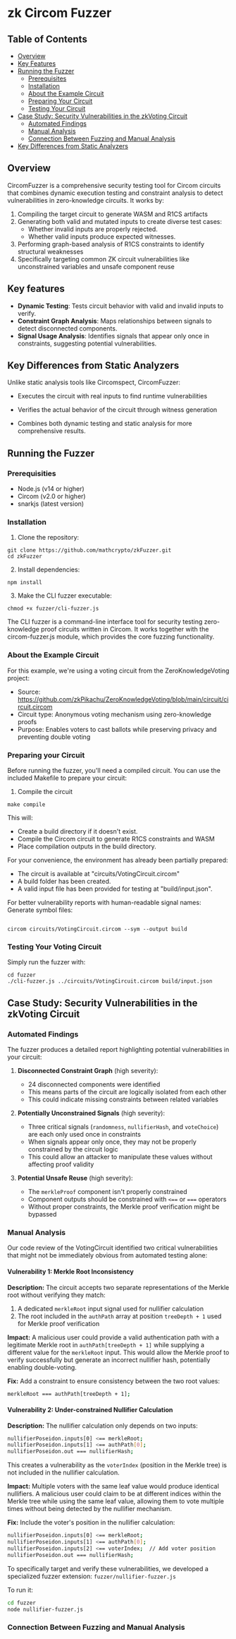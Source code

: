 # zk Circom Fuzzer
## Table of Contents
- [Overview](#overview)
- [Key Features](#key-features)
- [Running the Fuzzer](#running-the-fuzzer)
  - [Prerequisites](#prerequisites)
  - [Installation](#installation)
  - [About the Example Circuit](#about-the-example-circuit)
  - [Preparing Your Circuit](#preparing-your-circuit)
  - [Testing Your Circuit](#testing-your-circuit)
- [Case Study: Security Vulnerabilities in the zkVoting Circuit](#case-study-security-vulnerabilities-in-zkvoting-circuits)
  - [Automated Findings](#automated-findings)
  - [Manual Analysis](#manual-analysis)
  - [Connection Between Fuzzing and Manual Analysis](#connection-between-fuzzing-and-manual-analysis)
- [Key Differences from Static Analyzers](#key-differences-from-static-analyzers)

## Overview

CircomFuzzer is a comprehensive security testing tool for Circom circuits that combines dynamic execution testing and constraint analysis to detect vulnerabilities in zero-knowledge circuits. It works by:

1. Compiling the target circuit to generate WASM and R1CS artifacts
2. Generating both valid and mutated inputs to create diverse test cases:
   * Whether invalid inputs are properly rejected.
   * Whether valid inputs produce expected witnesses.
3. Performing graph-based analysis of R1CS constraints to identify structural weaknesses
4. Specifically targeting common ZK circuit vulnerabilities like unconstrained variables and unsafe component reuse

## Key features
* **Dynamic Testing**: Tests circuit behavior with valid and invalid inputs to verify.
* **Constraint Graph Analysis**: Maps relationships between signals to detect disconnected components.
* **Signal Usage Analysis**: Identifies signals that appear only once in constraints, suggesting potential vulnerabilities.

## Key Differences from Static Analyzers

Unlike static analysis tools like Circomspect, CircomFuzzer:

- Executes the circuit with real inputs to find runtime vulnerabilities

- Verifies the actual behavior of the circuit through witness generation
- Combines both dynamic testing and static analysis for more comprehensive results.

## Running the Fuzzer

### Prerequisities
- Node.js (v14 or higher)
- Circom (v2.0 or higher)
- snarkjs (latest version)

### Installation
1. Clone the repository:
```
git clone https://github.com/mathcrypto/zkFuzzer.git
cd zkFuzzer
```
2. Install dependencies:
```
npm install
```
3. Make the CLI fuzzer executable:
```
chmod +x fuzzer/cli-fuzzer.js
```
The CLI fuzzer is a command-line interface tool for security testing zero-knowledge proof circuits written in Circom. It works together with the circom-fuzzer.js module, which provides the core fuzzing functionality.
### About the Example Circuit

For this example, we're using a voting circuit from the ZeroKnowledgeVoting project:
- Source: https://github.com/zkPikachu/ZeroKnowledgeVoting/blob/main/circuit/circuit.circom
- Circuit type: Anonymous voting mechanism using zero-knowledge proofs
- Purpose: Enables voters to cast ballots while preserving privacy and preventing double voting



### Preparing your Circuit
Before running the fuzzer, you'll need a compiled circuit. You can use the included Makefile to prepare your circuit:
1. Compile the circuit 
```
make compile
```

This will:

 * Create a build directory if it doesn't exist.
 * Compile the Circom circuit to generate R1CS constraints and WASM
 * Place compilation outputs in the build directory.



For your convenience, the environment has already been partially prepared:
  *  The circuit is available at "circuits/VotingCircuit.circom"
  * A build folder has been created.
  * A valid input file has been provided for testing at "build/input.json".


For better vulnerability reports with human-readable signal names:
Generate symbol files:
```

circom circuits/VotingCircuit.circom --sym --output build
```


### Testing Your Voting Circuit
Simply run the fuzzer with:
```
cd fuzzer
./cli-fuzzer.js ../circuits/VotingCircuit.circom build/input.json
```
## Case Study: Security Vulnerabilities in the zkVoting Circuit

### Automated Findings
The fuzzer produces a detailed report highlighting potential vulnerabilities in your circuit:
1. **Disconnected Constraint Graph** (high severity):
   - 24 disconnected components were identified
   - This means parts of the circuit are logically isolated from each other
   - This could indicate missing constraints between related variables

2. **Potentially Unconstrained Signals** (high severity):
   - Three critical signals (`randomness`, `nullifierHash`, and `voteChoice`) are each only used once in constraints
   - When signals appear only once, they may not be properly constrained by the circuit logic
   - This could allow an attacker to manipulate these values without affecting proof validity

3. **Potential Unsafe Reuse** (high severity):
   - The `merkleProof` component isn't properly constrained
   - Component outputs should be constrained with `<==` or `===` operators
   - Without proper constraints, the Merkle proof verification might be bypassed


### Manual Analysis
Our code review of the VotingCircuit identified two critical vulnerabilities that might not be immediately obvious from automated testing alone:

#### Vulnerability 1: Merkle Root Inconsistency

**Description:** The circuit accepts two separate representations of the Merkle root without verifying they match:
1. A dedicated `merkleRoot` input signal used for nullifier calculation
2. The root included in the `authPath` array at position `treeDepth + 1` used for Merkle proof verification

**Impact:** A malicious user could provide a valid authentication path with a legitimate Merkle root in `authPath[treeDepth + 1]` while supplying a different value for the `merkleRoot` input. This would allow the Merkle proof to verify successfully but generate an incorrect nullifier hash, potentially enabling double-voting.

**Fix:** Add a constraint to ensure consistency between the two root values:
```bash
merkleRoot === authPath[treeDepth + 1];
```

#### Vulnerability 2: Under-constrained Nullifier Calculation

**Description:** The nullifier calculation only depends on two inputs:
```bash
nullifierPoseidon.inputs[0] <== merkleRoot;
nullifierPoseidon.inputs[1] <== authPath[0];
nullifierPoseidon.out === nullifierHash;
```

This creates a vulnerability as the `voterIndex` (position in the Merkle tree) is not included in the nullifier calculation.

**Impact:** Multiple voters with the same leaf value would produce identical nullifiers. A malicious user could claim to be at different indices within the Merkle tree while using the same leaf value, allowing them to vote multiple times without being detected by the nullifier mechanism.

**Fix:** Include the voter's position in the nullifier calculation:
```bash
nullifierPoseidon.inputs[0] <== merkleRoot;
nullifierPoseidon.inputs[1] <== authPath[0];
nullifierPoseidon.inputs[2] <== voterIndex;  // Add voter position
nullifierPoseidon.out === nullifierHash;
```

To specifically target and verify these vulnerabilities, we developed a specialized fuzzer extension: ```fuzzer/nullifier-fuzzer.js```

To run it:

```bash
cd fuzzer
node nullifier-fuzzer.js
```
### Connection Between Fuzzing and Manual Analysis